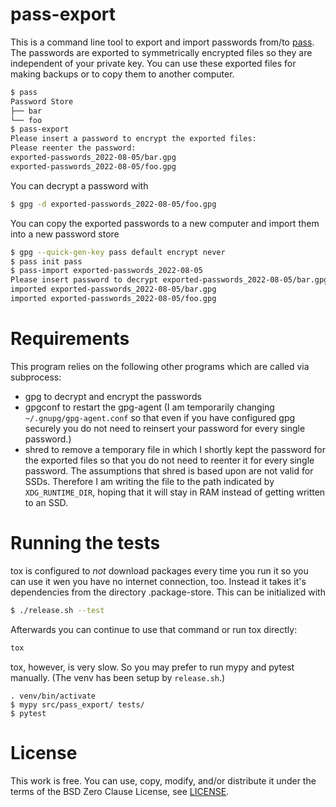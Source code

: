 # pass-export
This is a command line tool to export and import passwords from/to [pass](https://www.passwordstore.org/).
The passwords are exported to symmetrically encrypted files so they are independent of your private key.
You can use these exported files for making backups or to copy them to another computer.

```bash
$ pass
Password Store
├── bar
└── foo
$ pass-export
Please insert a password to encrypt the exported files: 
Please reenter the password: 
exported-passwords_2022-08-05/bar.gpg
exported-passwords_2022-08-05/foo.gpg
```

You can decrypt a password with

```bash
$ gpg -d exported-passwords_2022-08-05/foo.gpg
```

You can copy the exported passwords to a new computer and import them into a new password store

```bash
$ gpg --quick-gen-key pass default encrypt never
$ pass init pass
$ pass-import exported-passwords_2022-08-05
Please insert password to decrypt exported-passwords_2022-08-05/bar.gpg: 
imported exported-passwords_2022-08-05/bar.gpg
imported exported-passwords_2022-08-05/foo.gpg
```

# Requirements
This program relies on the following other programs which are called via subprocess:

- gpg to decrypt and encrypt the passwords
- gpgconf to restart the gpg-agent
  (I am temporarily changing `~/.gnupg/gpg-agent.conf` so that even if you have configured gpg securely you do not need to reinsert your password for every single password.)
- shred to remove a temporary file in which I shortly kept the password for the exported files so that you do not need to reenter it for every single password.
  The assumptions that shred is based upon are not valid for SSDs.
  Therefore I am writing the file to the path indicated by `XDG_RUNTIME_DIR`, hoping that it will stay in RAM instead of getting written to an SSD.

# Running the tests
tox is configured to *not* download packages every time you run it so you can use it wen you have no internet connection, too.
Instead it takes it's dependencies from the directory .package-store.
This can be initialized with

```bash
$ ./release.sh --test
```

Afterwards you can continue to use that command or run tox directly:

```bash
tox
```

tox, however, is very slow.
So you may prefer to run mypy and pytest manually.
(The venv has been setup by `release.sh`.)

```
. venv/bin/activate
$ mypy src/pass_export/ tests/
$ pytest
```

# License
This work is free. You can use, copy, modify, and/or distribute it
under the terms of the BSD Zero Clause License, see [LICENSE](LICENSE).
